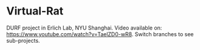 # Virtual-Rat
DURF project in Erlich Lab, NYU Shanghai.
Video available on: https://www.youtube.com/watch?v=TaelZD0-wR8.
Switch branches to see sub-projects.
